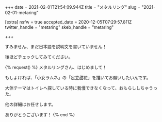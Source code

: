 +++
date = 2021-02-01T21:54:09.944Z
title = "メタルリング"
slug = "2021-02-01-metaring"

[extra]
nsfw = true
accepted_date = 2020-12-05T07:29:57.811Z
twitter_handle = "metaring"
skeb_handle = "metaring"

+++

すみません、まだ日本語を説明文を書いていません！

後ほどチェックしてみてください。

{% request() %}
メタルリングさん、はじめまして！

もしよければ、「小女ラムネ」の「足立甜花」を描いてお願いしたいんです。

大体テーマはトイレへ探している時に我慢できなくなって、おもらししちゃうった。

他の詳細はお任せします。

ありがとうございます！
{% end %}

